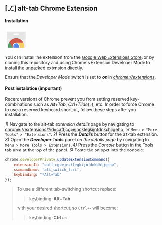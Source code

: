 ## [⎇] alt-tab Chrome Extension

#### Installation

[![webstore](webstore.png)](https://chrome.google.com/webstore/detail/alt-tab/caffjcgoejncklegkijnfdnkdhljgeho)

You can install the extension from the [Google Web Extensions Store](https://chrome.google.com/webstore/detail/alt-tab/caffjcgoejncklegkijnfdnkdhljgeho). or by cloning this repository and using Chome's Extension Developer Mode to install the unpacked extension directly. 

Ensure that the *Developer Mode* switch is set to ***on*** in [*chrome://extensions*](chrome://extensions).



#### Post instalation (important)

Recent versions of Chrome prevent you from setting reserved key-combinations such as *Alt+Tab*, *Ctrl+Tilde*(~), etc. In order to force Chrome to use a reserved keyboard shortcut, follow these steps after you installation.

*1)*  Navigate to the alt-tab *extension details* page by navigating to [chrome://extensions/?id=caffjcgoejncklegkijnfdnkdhljgeho](chrome://extensions/?id=caffjcgoejncklegkijnfdnkdhljgeho), *or* `Menu > "More Tools" > "Extensions"`.
*2)*  Press the ***Details*** button for the alt-tab extension.
*3)*  Open the ***Developer Tools*** panel *on the details page* by navigating to `Menu > More Tools > Extensions`.
*4)*  Press the *Console* button in the Tools tab area at the top of the panel.
*5)*  Paste the snippet into the console:

```javascript
chrome.developerPrivate.updateExtensionCommand({
    extensionId: "caffjcgoejncklegkijnfdnkdhljgeho",
    commandName: "alt_switch_fast",
    keybinding: "*Alt+Tab"
});
```




> To use a different tab-switching shortcut replace:
>
> > keybinding: **Alt**+**Tab**
>
> with your desired shortcut, so `Ctrl+~` will become:
>
> > keybinding: **Ctrl**+**~**
>

